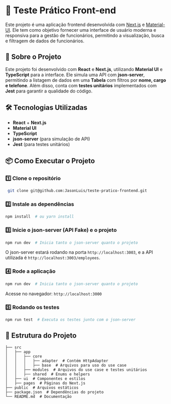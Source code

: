 # 📌 Teste Prático Front-end

Este projeto é uma aplicação frontend desenvolvida com [Next.js](https://nextjs.org) e [Material-UI](https://mui.com). Ele tem como objetivo fornecer uma interface de usuário moderna e responsiva para a gestão de funcionários, permitindo a visualização, busca e filtragem de dados de funcionários.

## 🚀 Sobre o Projeto

Este projeto foi desenvolvido com **React** e **Next.js**, utilizando **Material UI** e **TypeScript** para a interface. Ele simula uma API com **json-server**, permitindo a listagem de dados em uma **Tabela** com filtros por **nome, cargo e telefone**. Além disso, conta com **testes unitários** implementados com **Jest** para garantir a qualidade do código.

## 🛠 Tecnologias Utilizadas

- **React** + **Next.js**
- **Material UI**
- **TypeScript**
- **json-server** (para simulação de API)
- **Jest** (para testes unitários)

## 📦 Como Executar o Projeto

### 1️⃣ Clone o repositório

```sh
 git clone git@github.com:JasonLuis/teste-pratico-frontend.git
```

### 2️⃣ Instale as dependências

```sh
npm install  # ou yarn install
```

### 3️⃣ Inicie o json-server (API Fake) e o projeto

```sh
npm run dev  # Inicia tanto o json-server quanto o projeto
```

O json-server estará rodando na porta `http://localhost:3003`, e a API utilizada é `http://localhost:3003/employees`.

### 4️⃣ Rode a aplicação

```sh
npm run dev  # Inicia tanto o json-server quanto o projeto
```

Acesse no navegador: `http://localhost:3000`

### 5️⃣ Rodando os testes

```sh
npm run test  # Executa os testes junto com o json-server
```

## 📂 Estrutura do Projeto

```
├── src
│   ├── app
│   │   ├── core
│   │   │   ├── adapter  # Contém HttpAdapter
│   │   │   ├── base  # Arquivos para uso do use case
│   │   ├── modules  # Arquivos do use case e testes unitários
│   │   ├── shared  # Enums e helpers
│   ├── ui  # Componentes e estilos
│   ├── pages  # Páginas do Next.js
├── public  # Arquivos estáticos
├── package.json  # Dependências do projeto
└── README.md  # Documentação
```

